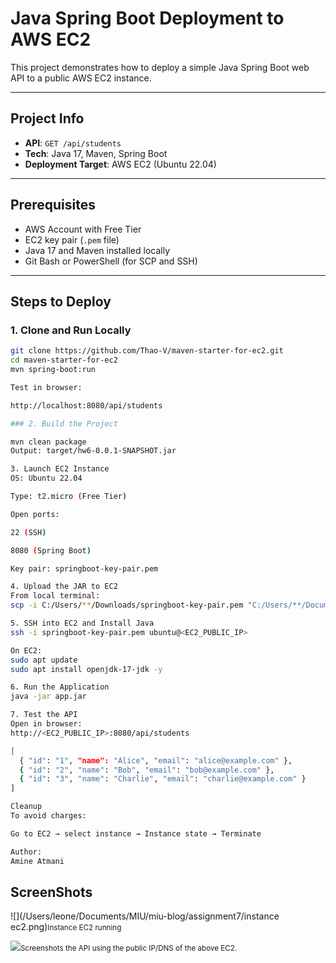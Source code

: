 # Java Spring Boot Deployment to AWS EC2

This project demonstrates how to deploy a simple Java Spring Boot web API to a public AWS EC2 instance.

---



## Project Info

- **API**: `GET /api/students`
- **Tech**: Java 17, Maven, Spring Boot
- **Deployment Target**: AWS EC2 (Ubuntu 22.04)

---

## Prerequisites

- AWS Account with Free Tier
- EC2 key pair (`.pem` file)
- Java 17 and Maven installed locally
- Git Bash or PowerShell (for SCP and SSH)

---

## Steps to Deploy

### 1. Clone and Run Locally

```bash
git clone https://github.com/Thao-V/maven-starter-for-ec2.git
cd maven-starter-for-ec2
mvn spring-boot:run

Test in browser:

http://localhost:8080/api/students

### 2. Build the Project

mvn clean package
Output: target/hw6-0.0.1-SNAPSHOT.jar

3. Launch EC2 Instance
OS: Ubuntu 22.04

Type: t2.micro (Free Tier)

Open ports:

22 (SSH)

8080 (Spring Boot)

Key pair: springboot-key-pair.pem

4. Upload the JAR to EC2
From local terminal:
scp -i C:/Users/**/Downloads/springboot-key-pair.pem "C:/Users/**/Documents/MIU/SWE/maven-starter-for-ec2/target/hw6-0.0.1-SNAPSHOT.jar" ubuntu@<EC2_PUBLIC_IP>:~/app.jar

5. SSH into EC2 and Install Java
ssh -i springboot-key-pair.pem ubuntu@<EC2_PUBLIC_IP>

On EC2:
sudo apt update
sudo apt install openjdk-17-jdk -y

6. Run the Application
java -jar app.jar

7. Test the API
Open in browser:
http://<EC2_PUBLIC_IP>:8080/api/students

[
  { "id": "1", "name": "Alice", "email": "alice@example.com" },
  { "id": "2", "name": "Bob", "email": "bob@example.com" },
  { "id": "3", "name": "Charlie", "email": "charlie@example.com" }
]

Cleanup
To avoid charges:

Go to EC2 → select instance → Instance state → Terminate

Author:
Amine Atmani

```

## ScreenShots

![](/Users/leone/Documents/MIU/miu-blog/assignment7/instance ec2.png)<small>Instance EC2 running</small>

![](/Users/leone/Documents/MIU/miu-blog/assignment7/image.png)<small>Screenshots the API using the public IP/DNS of the above EC2.</small>
